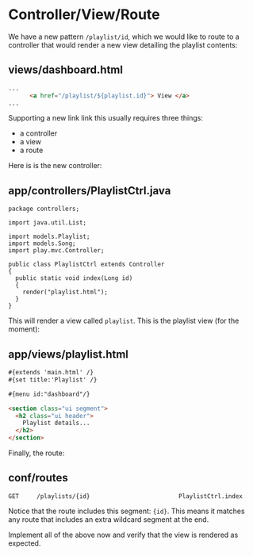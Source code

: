 # Controller/View/Route

We have a new pattern `/playlist/id`, which we would like to route to a controller that would render a new view detailing the playlist contents:

## views/dashboard.html

~~~html
...
      <a href="/playlist/${playlist.id}"> View </a>
...
~~~

Supporting a new link link this usually requires three things:

- a controller
- a view
- a route

Here is is the new controller:

## app/controllers/PlaylistCtrl.java

~~~
package controllers;

import java.util.List;

import models.Playlist;
import models.Song;
import play.mvc.Controller;

public class PlaylistCtrl extends Controller
{
  public static void index(Long id)
  {
    render("playlist.html");
  }
}
~~~

This will render a view called `playlist`. This is the playlist view (for the moment):

## app/views/playlist.html

~~~html
#{extends 'main.html' /}
#{set title:'Playlist' /}

#{menu id:"dashboard"/}

<section class="ui segment">
  <h2 class="ui header">
    Playlist details...
  </h2>
</section>
~~~

Finally, the route:

## conf/routes

~~~
GET     /playlists/{id}                         PlaylistCtrl.index
~~~

Notice that the route includes this segment: `{id}`. This means it matches any route that includes an extra wildcard segment at the end.

Implement all of the above now and verify that the view is rendered as expected.

